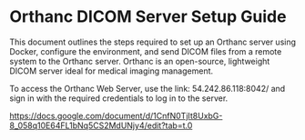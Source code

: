 # Orthanc DICOM Server Setup Guide

This document outlines the steps required to set up an Orthanc server using Docker, configure the environment, and send DICOM files from a remote system to the Orthanc server. Orthanc is an open-source, lightweight DICOM server ideal for medical imaging management.

To access the Orthanc Web Server, use the link: 54.242.86.118:8042/ and sign in with the required credentials to log in to the server.

https://docs.google.com/document/d/1CnfN0TjIt8UxbG-8_058q10E64FL1bNq5CS2MdUNjy4/edit?tab=t.0
